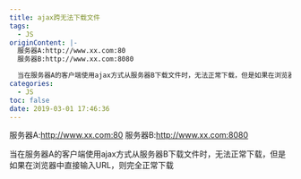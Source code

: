 ```yaml
---
title: ajax跨无法下载文件
tags:
  - JS
originContent: |-
  服务器A:http://www.xx.com:80
  服务器B:http://www.xx.com:8080

  当在服务器A的客户端使用ajax方式从服务器B下载文件时，无法正常下载，但是如果在浏览器中直接输入URL，则完全正常下载
categories:
  - JS
toc: false
date: 2019-03-01 17:46:36
---
```


服务器A:http://www.xx.com:80
服务器B:http://www.xx.com:8080

当在服务器A的客户端使用ajax方式从服务器B下载文件时，无法正常下载，但是如果在浏览器中直接输入URL，则完全正常下载